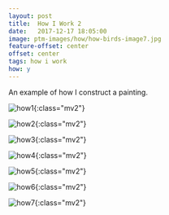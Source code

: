 ```yaml
---
layout: post
title:  How I Work 2
date:   2017-12-17 18:05:00
image: ptm-images/how/how-birds-image7.jpg
feature-offset: center
offset: center
tags: how i work
how: y
---
```


An example of how I construct a painting.

![how1]({{site.baseurl}}/ptm-images/how/how-birds-image1.jpg){:class="mv2"}

![how2]({{site.baseurl}}/ptm-images/how/how-birds-image2.jpg){:class="mv2"}

![how3]({{site.baseurl}}/ptm-images/how/how-birds-image3.jpg){:class="mv2"}

![how4]({{site.baseurl}}/ptm-images/how/how-birds-image4.jpg){:class="mv2"}

![how5]({{site.baseurl}}/ptm-images/how/how-birds-image5.jpg){:class="mv2"}

![how6]({{site.baseurl}}/ptm-images/how/how-birds-image5.jpg){:class="mv2"}

![how7]({{site.baseurl}}/ptm-images/how/how-birds-image5.jpg){:class="mv2"}